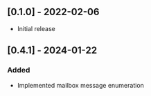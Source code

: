 ## [0.1.0] - 2022-02-06

- Initial release

## [0.4.1] - 2024-01-22

### Added

* Implemented mailbox message enumeration

